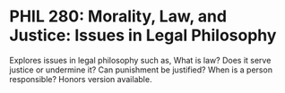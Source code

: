 # PHIL 280: Morality, Law, and Justice: Issues in Legal Philosophy

Explores issues in legal philosophy such as, What is law? Does it serve justice or undermine it? Can punishment be justified? When is a person responsible? Honors version available.